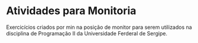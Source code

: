 # Atividades para Monitoria
 Exercicícios criados por min na posição de monitor para serem utilizados na disciplina de Programação II  da Universidade Ferderal de Sergipe.
